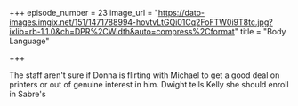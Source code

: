 +++
episode_number = 23
image_url = "https://dato-images.imgix.net/151/1471788994-hovtvLtGQi01Cq2FoFTW0i9T8tc.jpg?ixlib=rb-1.1.0&ch=DPR%2CWidth&auto=compress%2Cformat"
title = "Body Language"

+++

The staff aren't sure if Donna is flirting with Michael to get a good deal on printers or out of genuine interest in him. Dwight tells Kelly she should enroll in Sabre's